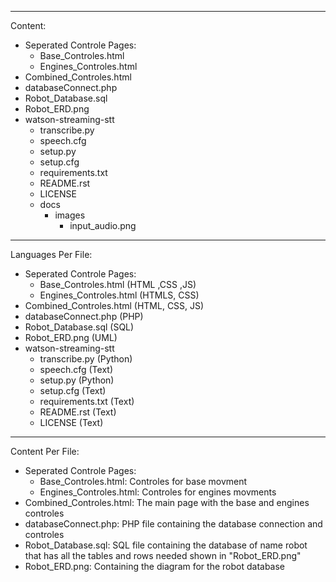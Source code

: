 --------------------------------------
Content:
- Seperated Controle Pages:
	- Base_Controles.html
	- Engines_Controles.html
- Combined_Controles.html
- databaseConnect.php
- Robot_Database.sql
- Robot_ERD.png
- watson-streaming-stt
	- transcribe.py
	- speech.cfg
	- setup.py
	- setup.cfg
	- requirements.txt
	- README.rst
	- LICENSE
	- docs
		- images
			- input_audio.png   
--------------------------------------
Languages Per File:
- Seperated Controle Pages:
	- Base_Controles.html (HTML ,CSS ,JS)
	- Engines_Controles.html (HTMLS, CSS)
- Combined_Controles.html (HTML, CSS, JS)
- databaseConnect.php (PHP)
- Robot_Database.sql (SQL)
- Robot_ERD.png (UML)
- watson-streaming-stt
	- transcribe.py (Python)
	- speech.cfg (Text)
	- setup.py (Python)
	- setup.cfg (Text)
	- requirements.txt (Text)
	- README.rst (Text)
	- LICENSE (Text)
--------------------------------------
Content Per File:
- Seperated Controle Pages:
	- Base_Controles.html: Controles for base movment 
	- Engines_Controles.html: Controles for engines movments
- Combined_Controles.html: The main page with the base and engines controles
- databaseConnect.php: PHP file containing the database connection and controles 
- Robot_Database.sql: SQL file containing the database of name robot that has all the tables and rows needed shown in "Robot_ERD.png"
- Robot_ERD.png: Containing the diagram for the robot database
